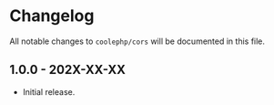 # Changelog

All notable changes to `coolephp/cors` will be documented in this file.

## 1.0.0 - 202X-XX-XX

* Initial release.
